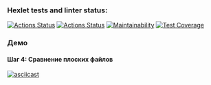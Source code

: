 ### Hexlet tests and linter status:
[![Actions Status](https://github.com/Marcelinka/frontend-project-46/actions/workflows/hexlet-check.yml/badge.svg)](https://github.com/Marcelinka/frontend-project-46/actions) [![Actions Status](https://github.com/Marcelinka/frontend-project-46/actions/workflows/nodejs.yml/badge.svg)](https://github.com/Marcelinka/frontend-project-46/actions) [![Maintainability](https://api.codeclimate.com/v1/badges/a2661b39379db6907538/maintainability)](https://codeclimate.com/github/Marcelinka/frontend-project-46/maintainability) [![Test Coverage](https://api.codeclimate.com/v1/badges/a2661b39379db6907538/test_coverage)](https://codeclimate.com/github/Marcelinka/frontend-project-46/test_coverage)

### Демо

#### Шаг 4: Сравнение плоских файлов

[![asciicast](https://asciinema.org/a/NVT0FOM3bh9nZYynXXu1TfXkG.svg)](https://asciinema.org/a/NVT0FOM3bh9nZYynXXu1TfXkG)